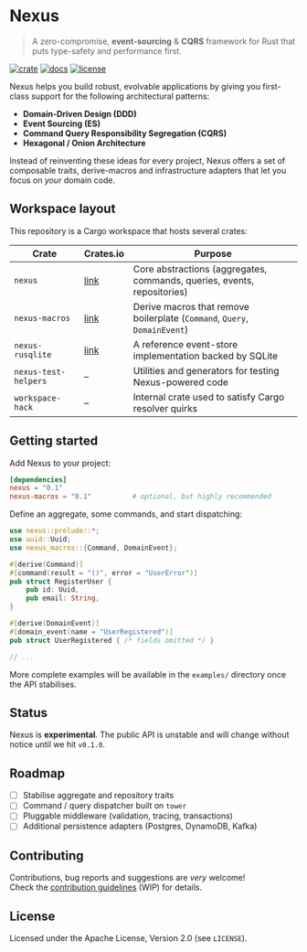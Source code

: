 # Nexus

> A zero-compromise, **event-sourcing** & **CQRS** framework for Rust that puts type-safety and performance first.

[![crate](https://img.shields.io/crates/v/nexus.svg)](https://crates.io/crates/nexus)
[![docs](https://img.shields.io/docsrs/nexus/latest)](https://docs.rs/nexus)
[![license](https://img.shields.io/crates/l/nexus)](LICENSE)

Nexus helps you build robust, evolvable applications by giving you first-class support
for the following architectural patterns:

* **Domain-Driven Design (DDD)**
* **Event Sourcing (ES)**
* **Command Query Responsibility Segregation (CQRS)**
* **Hexagonal / Onion Architecture**

Instead of reinventing these ideas for every project, Nexus offers a set of composable
traits, derive-macros and infrastructure adapters that let you focus on *your* domain code.

## Workspace layout

This repository is a Cargo workspace that hosts several crates:

| Crate | Crates.io | Purpose |
|-------|-----------|---------|
| `nexus` | [link](https://crates.io/crates/nexus) | Core abstractions (aggregates, commands, queries, events, repositories) |
| `nexus-macros` | [link](https://crates.io/crates/nexus-macros) | Derive macros that remove boilerplate (`Command`, `Query`, `DomainEvent`) |
| `nexus-rusqlite` | [link](https://crates.io/crates/nexus-rusqlite) | A reference event-store implementation backed by SQLite |
| `nexus-test-helpers` | – | Utilities and generators for testing Nexus-powered code |
| `workspace-hack` | – | Internal crate used to satisfy Cargo resolver quirks |

## Getting started

Add Nexus to your project:

```toml
[dependencies]
nexus = "0.1"
nexus-macros = "0.1"          # optional, but highly recommended
```

Define an aggregate, some commands, and start dispatching:

```rust
use nexus::prelude::*;
use uuid::Uuid;
use nexus_macros::{Command, DomainEvent};

#[derive(Command)]
#[command(result = "()", error = "UserError")]
pub struct RegisterUser {
    pub id: Uuid,
    pub email: String,
}

#[derive(DomainEvent)]
#[domain_event(name = "UserRegistered")]
pub struct UserRegistered { /* fields omitted */ }

// ...
```

More complete examples will be available in the `examples/` directory once the API
stabilises.

## Status

Nexus is **experimental**. The public API is unstable and will change without notice
until we hit `v0.1.0`.

## Roadmap

- [ ] Stabilise aggregate and repository traits  
- [ ] Command / query dispatcher built on `tower`  
- [ ] Pluggable middleware (validation, tracing, transactions)  
- [ ] Additional persistence adapters (Postgres, DynamoDB, Kafka)  

## Contributing

Contributions, bug reports and suggestions are *very* welcome!  
Check the [contribution guidelines](CONTRIBUTING.md) (WIP) for details.

## License

Licensed under the Apache License, Version 2.0 (see `LICENSE`).
